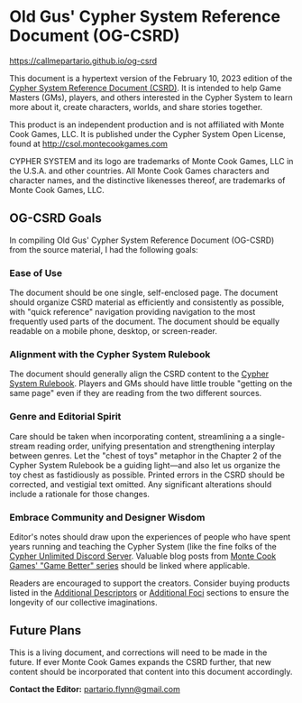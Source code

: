 
# Old Gus' Cypher System Reference Document (OG-CSRD)

https://callmepartario.github.io/og-csrd

This document is a hypertext version of the February 10, 2023 edition of the [Cypher System Reference Document (CSRD)](http://csol.montecookgames.com/). It is intended to help Game Masters (GMs), players, and others interested in the Cypher System to learn more about it, create characters, worlds, and share stories together.

This product is an independent production and is not affiliated with Monte Cook Games, LLC. It is published under the Cypher System Open License, found at http://csol.montecookgames.com

CYPHER SYSTEM and its logo are trademarks of Monte Cook Games, LLC in the U.S.A. and other countries. All Monte Cook Games characters and character names, and the distinctive likenesses thereof, are trademarks of Monte Cook Games, LLC.

## OG-CSRD Goals

In compiling Old Gus' Cypher System Reference Document (OG-CSRD) from the source material, I had the following goals:

### Ease of Use

The document should be one single, self-enclosed page. The document should organize CSRD material as efficiently and consistently as possible, with "quick reference" navigation providing navigation to the most frequently used parts of the document. The document should be equally readable on a mobile phone, desktop, or screen-reader.

### Alignment with the Cypher System Rulebook

The document should generally align the CSRD content to the [Cypher System Rulebook](https://www.montecookgames.com/store/product/cypher-system-rulebook-2/). Players and GMs should have little trouble "getting on the same page" even if they are reading from the two different sources.

### Genre and Editorial Spirit

Care should be taken when incorporating content, streamlining a a single-stream reading order, unifying presentation and strengthening interplay between genres. Let the "chest of toys" metaphor in the Chapter 2 of the Cypher System Rulebook be a guiding light—and also let us organize the toy chest as fastidiously as possible. Printed errors in the CSRD should be corrected, and vestigial text omitted. Any significant alterations should include a rationale for those changes.

### Embrace Community and Designer Wisdom

Editor's notes should draw upon the experiences of people who have spent years running and teaching the Cypher System (like the fine folks of the [Cypher Unlimited Discord Server](https://discord.com/invite/WQYRWhn). Valuable blog posts from [Monte Cook Games' "Game Better" series](https://www.montecookgames.com/category/all-news/game-better/) should be linked where applicable.

Readers are encouraged to support the creators. Consider buying products listed in the [Additional Descriptors](https://callmepartario.github.io/og-csrd/#additional-descriptors) or [Additional Foci](https://callmepartario.github.io/og-csrd/#additional-foci) sections to ensure the longevity of our collective imaginations.
## Future Plans

This is a living document, and corrections will need to be made in the future. If ever Monte Cook Games expands the CSRD further, that new content should be incorporated that content into this document accordingly.

**Contact the Editor:** partario.flynn@gmail.com

